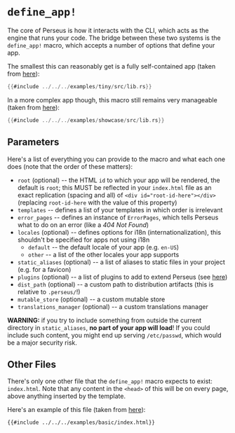 # `define_app!`

The core of Perseus is how it interacts with the CLI, which acts as the engine that runs your code. The bridge between these two systems is the `define_app!` macro, which accepts a number of options that define your app.

The smallest this can reasonably get is a fully self-contained app (taken from [here](https://github.com/arctic-hen7/perseus/tree/main/examples/tiny/src/lib.rs)):

```rust
{{#include ../../../examples/tiny/src/lib.rs}}
```

In a more complex app though, this macro still remains very manageable (taken from [here](https://github.com/arctic-hen7/perseus/tree/main/examples/showcase/src/lib.rs)):

```rust
{{#include ../../../examples/showcase/src/lib.rs}}
```

## Parameters

Here's a list of everything you can provide to the macro and what each one does (note that the order of these matters):

-   `root` (optional) -- the HTML `id` to which your app will be rendered, the default is `root`; this MUST be reflected in your `index.html` file as an exact replication (spacing and all) of `<div id="root-id-here"></div>` (replacing `root-id-here` with the value of this property)
-   `templates` -- defines a list of your templates in which order is irrelevant
-   `error_pages` -- defines an instance of `ErrorPages`, which tells Perseus what to do on an error (like a _404 Not Found_)
-   `locales` (optional) -- defines options for i18n (internationalization), this shouldn't be specified for apps not using i18n
    -   `default` -- the default locale of your app (e.g. `en-US`)
    -   `other` -- a list of the other locales your app supports
-   `static_aliases` (optional) -- a list of aliases to static files in your project (e.g. for a favicon)
-   `plugins` (optional) -- a list of plugins to add to extend Perseus (see [here](:reference/plugins/intro))
-   `dist_path` (optional) -- a custom path to distribution artifacts (this is relative to `.perseus/`!)
-   `mutable_store` (optional) -- a custom mutable store
-   `translations_manager` (optional) -- a custom translations manager

**WARNING:** if you try to include something from outside the current directory in `static_aliases`, **no part of your app will load**! If you could include such content, you might end up serving `/etc/passwd`, which would be a major security risk.

## Other Files

There's only one other file that the `define_app!` macro expects to exist: `index.html`. Note that any content in the `<head>` of this will be on every page, above anything inserted by the template.

Here's an example of this file (taken from [here](https://github.com/arctic-hen7/perseus/blob/main/examples/basic/index.html)):

```html
{{#include ../../../examples/basic/index.html}}
```
